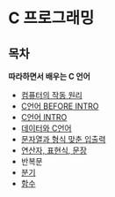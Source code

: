 # C 프로그래밍

## 목차

**따라하면서 배우는 C 언어**

- [컴퓨터의 작동 원리](./what-is-computer.md)
- [C언어 BEFORE INTRO](./C-before-intro.md)
- [C언어 INTRO](./C-intro.md)
- [데이터와 C언어](./data.md)
- [문자열과 형식 맞춘 입출력](./string.md)
- [연산자, 표현식, 문장](./operator-statement-expression.md)
- 반복문
- [분기](./conditional.md)
- [함수](./function.md)
